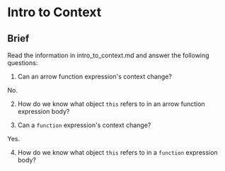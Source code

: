 # Intro to Context

## Brief

Read the information in intro_to_context.md and answer the following questions:

1. Can an arrow function expression's context change?

No.

2. How do we know what object `this` refers to in an arrow function expression body?

3. Can a `function` expression's context change?

Yes.

4. How do we know what object `this` refers to in a `function` expression body?
